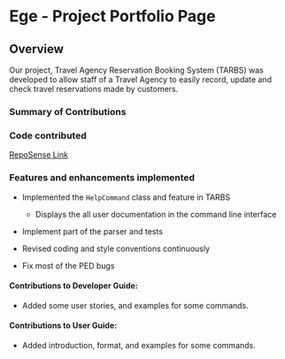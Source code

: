 # Ege - Project Portfolio Page

## Overview

Our project, Travel Agency Reservation Booking System (TARBS) was developed to allow staff of a Travel Agency to easily record, update and check travel reservations made by customers.

### Summary of Contributions

### Code contributed

[RepoSense Link](https://nus-cs2113-ay2122s2.github.io/tp-dashboard/?search=edemirkirkan&sort=groupTitle&sortWithin=title&timeframe=commit&mergegroup=&groupSelect=groupByRepos&breakdown=true&checkedFileTypes=docs~functional-code~test-code~other&since=2022-02-18&tabOpen=true&tabType=authorship&zFR=false&tabAuthor=edemirkirkan&tabRepo=AY2122S2-CS2113-F10-3%2Ftp%5Bmaster%5D&authorshipIsMergeGroup=false&authorshipFileTypes=docs~functional-code&authorshipIsBinaryFileTypeChecked=false)

### Features and enhancements implemented

- Implemented the `HelpCommand` class and feature in TARBS

    - Displays the all user documentation in the command line interface
- Implement part of the parser and tests
- Revised coding and style conventions continuously
- Fix most of the PED bugs

#### Contributions to Developer Guide:

- Added some user stories, and examples for some commands.

#### Contributions to User Guide:

- Added introduction, format, and examples for some commands.
